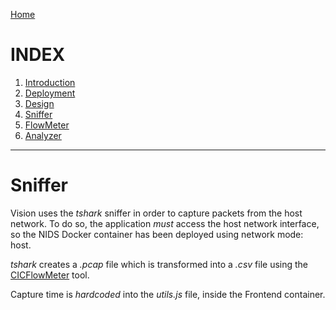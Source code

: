[Home](https://nagomez97.github.io/ML-NIDS/)

# INDEX
1. [Introduction](documentation.md)
2. [Deployment](deployment.md)
3. [Design](design.md)
4. [Sniffer](sniffer.md)
5. [FlowMeter](flowmeter.md)
6. [Analyzer](analyzer.md)

---

# Sniffer
Vision uses the *tshark* sniffer in order to capture packets from the host network. To do so, the application *must* access the host network interface, so the NIDS Docker container has been deployed using network mode: host.

*tshark* creates a *.pcap* file which is transformed into a *.csv* file using the [CICFlowMeter](flowmeter.md) tool.

Capture time is *hardcoded* into the *utils.js* file, inside the Frontend container.